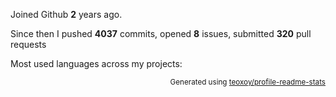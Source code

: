 Joined Github **2** years ago.

Since then I pushed **4037** commits, opened **8** issues, submitted **320** pull requests

Most used languages across my projects:


<p align="right"><sub>Generated using <a href="https://github.com/marketplace/actions/profile-readme-stats">teoxoy/profile-readme-stats</a></sub></p>

